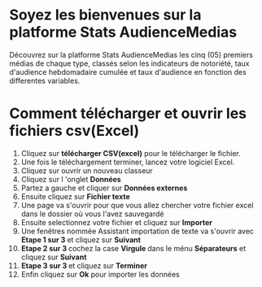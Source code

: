 # Soyez les bienvenues sur la platforme Stats AudienceMedias
<p> Découvrez sur la platforme Stats AudienceMedias les cinq (05) premiers
 médias de chaque type, classés selon les indicateurs de notoriété,
 taux d'audience hebdomadaire cumulée et taux d'audience en fonction
 des differentes variables. </p>

# Comment télécharger et ouvrir les fichiers csv(Excel)  
<ol>
<li>Cliquez sur <b>télécharger CSV(excel)</b> pour le télécharger le fichier.</li>
<li>Une fois le téléchargement terminer, lancez votre logiciel Excel.</li>
<li>Cliquez sur ouvrir un nouveau classeur</li>
<li>Cliquez sur l 'onglet <b>Données </b></li>
<li>Partez a gauche et cliquer sur <b>Données externes</b></li>
<li>Ensuite cliquez sur <b>Fichier texte </b></li>
<li> Une page va s'ouvrir pour que vous allez chercher votre fichier excel dans le dossier où vous l'avez sauvegardé </li>
<li>Ensuite selectionnez votre fichier et cliquez sur <b>Importer</b></li>
<li>Une fenêtres nommée </b>Assistant importation de texte va s'ouvrir avec <b>Etape 1 sur 3 </b>et cliquez sur <b>Suivant</b></li>
<li><b>Etape 2 sur 3 </b> cochez la case <b>Virgule </b> dans le ménu <b>Séparateurs</b> et cliquez sur <b>Suivant</b> </li>
<li><b>Etape 3 sur 3 </b>et cliquez sur <b>Terminer</b></li>
<li> Enfin cliquez sur <b>Ok</b> pour importer les données</li>
</ol>
